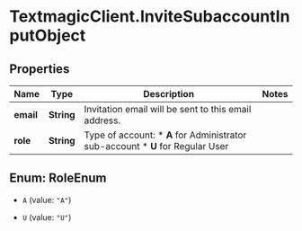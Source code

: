 # TextmagicClient.InviteSubaccountInputObject

## Properties
Name | Type | Description | Notes
------------ | ------------- | ------------- | -------------
**email** | **String** | Invitation email will be sent to this email address. | 
**role** | **String** | Type of account: *   **A** for Administrator sub-account *   **U** for Regular User  | 


<a name="RoleEnum"></a>
## Enum: RoleEnum


* `A` (value: `"A"`)

* `U` (value: `"U"`)




